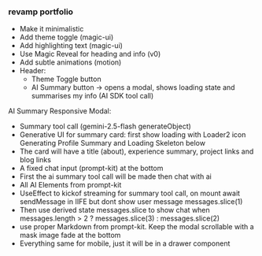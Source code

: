 ### revamp portfolio

- Make it minimalistic
- Add theme toggle (magic-ui)
- Add highlighting text (magic-ui)
- Use Magic Reveal for heading and info (v0)
- Add subtle animations (motion)
- Header:
  - Theme Toggle button
  - AI Summary button -> opens a modal, shows loading state and summarises my info
    (AI SDK tool call)

AI Summary Responsive Modal:

- Summary tool call (gemini-2.5-flash generateObject)
- Generative UI for summary card: first show loading with Loader2 icon Generating Profile Summary and Loading Skeleton below
- The card will have a title (about), experience summary, project links and blog links
- A fixed chat input (prompt-kit) at the bottom
- First the ai summary tool call will be made then chat with ai
- All AI Elements from prompt-kit
- UseEffect to kickof streaming for summary tool call, on mount await sendMessage in IIFE but dont show user message messages.slice(1)
- Then use derived state messages.slice to show chat when messages.length > 2 ? messages.slice(3) : messages.slice(2)
- use proper Markdown from prompt-kit. Keep the modal scrollable with a mask image fade at the bottom
- Everything same for mobile, just it will be in a drawer component
